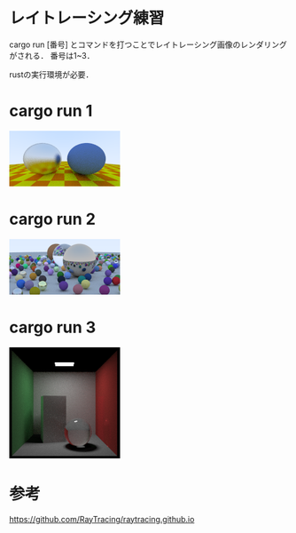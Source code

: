 # レイトレーシング練習

cargo run [番号] とコマンドを打つことでレイトレーシング画像のレンダリングがされる． 番号は1~3．

rustの実行環境が必要．

# cargo run 1

![0](render/render0.png)

# cargo run 2

![1](render/render1.png)

# cargo run 3

![2](render/render2.png)

# 参考

https://github.com/RayTracing/raytracing.github.io
